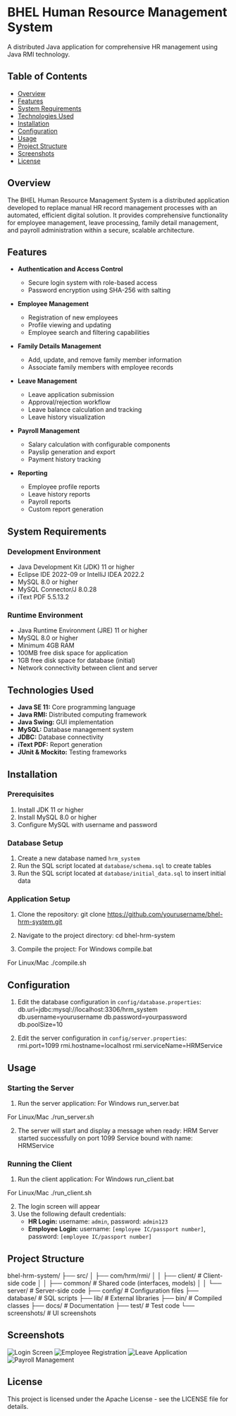# BHEL Human Resource Management System

A distributed Java application for comprehensive HR management using Java RMI technology.

## Table of Contents
- [Overview](#overview)
- [Features](#features)
- [System Requirements](#system-requirements)
- [Technologies Used](#technologies-used)
- [Installation](#installation)
- [Configuration](#configuration)
- [Usage](#usage)
- [Project Structure](#project-structure)
- [Screenshots](#screenshots)
- [License](#license)

## Overview

The BHEL Human Resource Management System is a distributed application developed to replace manual HR record management processes with an automated, efficient digital solution. It provides comprehensive functionality for employee management, leave processing, family detail management, and payroll administration within a secure, scalable architecture.

## Features

- **Authentication and Access Control**
  - Secure login system with role-based access
  - Password encryption using SHA-256 with salting

- **Employee Management**
  - Registration of new employees
  - Profile viewing and updating
  - Employee search and filtering capabilities

- **Family Details Management**
  - Add, update, and remove family member information
  - Associate family members with employee records

- **Leave Management**
  - Leave application submission
  - Approval/rejection workflow
  - Leave balance calculation and tracking
  - Leave history visualization

- **Payroll Management**
  - Salary calculation with configurable components
  - Payslip generation and export
  - Payment history tracking

- **Reporting**
  - Employee profile reports
  - Leave history reports
  - Payroll reports
  - Custom report generation

## System Requirements

### Development Environment
- Java Development Kit (JDK) 11 or higher
- Eclipse IDE 2022-09 or IntelliJ IDEA 2022.2
- MySQL 8.0 or higher
- MySQL Connector/J 8.0.28
- iText PDF 5.5.13.2

### Runtime Environment
- Java Runtime Environment (JRE) 11 or higher
- MySQL 8.0 or higher
- Minimum 4GB RAM
- 100MB free disk space for application
- 1GB free disk space for database (initial)
- Network connectivity between client and server

## Technologies Used

- **Java SE 11:** Core programming language
- **Java RMI:** Distributed computing framework
- **Java Swing:** GUI implementation
- **MySQL:** Database management system
- **JDBC:** Database connectivity
- **iText PDF:** Report generation
- **JUnit & Mockito:** Testing frameworks

## Installation

### Prerequisites
1. Install JDK 11 or higher
2. Install MySQL 8.0 or higher
3. Configure MySQL with username and password

### Database Setup
1. Create a new database named `hrm_system`
2. Run the SQL script located at `database/schema.sql` to create tables
3. Run the SQL script located at `database/initial_data.sql` to insert initial data

### Application Setup
1. Clone the repository:
git clone https://github.com/yourusername/bhel-hrm-system.git


2. Navigate to the project directory:
cd bhel-hrm-system


3. Compile the project:
For Windows
compile.bat

For Linux/Mac
./compile.sh


## Configuration

1. Edit the database configuration in `config/database.properties`:
db.url=jdbc:mysql://localhost:3306/hrm_system db.username=yourusername db.password=yourpassword db.poolSize=10


2. Edit the server configuration in `config/server.properties`:
rmi.port=1099 rmi.hostname=localhost rmi.serviceName=HRMService


## Usage

### Starting the Server
1. Run the server application:
For Windows
run_server.bat

For Linux/Mac
./run_server.sh


2. The server will start and display a message when ready:
HRM Server started successfully on port 1099 Service bound with name: HRMService


### Running the Client
1. Run the client application:
For Windows
run_client.bat

For Linux/Mac
./run_client.sh


2. The login screen will appear
3. Use the following default credentials:
   - **HR Login:** username: `admin`, password: `admin123`
   - **Employee Login:** username: `[employee IC/passport number]`, password: `[employee IC/passport number]`

## Project Structure

bhel-hrm-system/ ├── src/ │ ├── com/hrm/rmi/ │ │ ├── client/ # Client-side code │ │ ├── common/ # Shared code (interfaces, models) │ │ └── server/ # Server-side code ├── config/ # Configuration files ├── database/ # SQL scripts ├── lib/ # External libraries ├── bin/ # Compiled classes ├── docs/ # Documentation ├── test/ # Test code └── screenshots/ # UI screenshots


## Screenshots

![Login Screen](screenshots/login.png)
![Employee Registration](screenshots/employee_registration.png)
![Leave Application](screenshots/leave_application.png)
![Payroll Management](screenshots/payroll.png)


## License

This project is licensed under the Apache License - see the LICENSE file for details.
